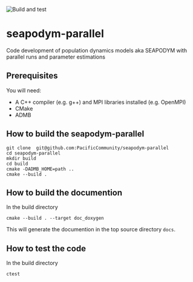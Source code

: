 ![Build and test](https://github.com/PacificCommunity/seapodym-parallel/actions/workflows/build.yml/badge.svg)

# seapodym-parallel
Code development of population dynamics models aka SEAPODYM with parallel runs and parameter estimations

## Prerequisites

You will need:
 * A C++ compiler (e.g. g++) and MPI libraries installed (e.g. OpenMPI)
 * CMake
 * ADMB


## How to build the seapodym-parallel

```
git clone  git@github.com:PacificCommunity/seapodym-parallel
cd seapodym-parallel
mkdir build
cd build
cmake -DADMB_HOME=path ..
cmake --build .
```

## How to build the documention

In the build directory
```
cmake --build . --target doc_doxygen
```
This will generate the documention in the top source directory `docs`.

## How to test the code

In the build directory
```
ctest
```
